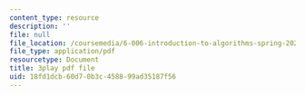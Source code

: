 ```yaml
---
content_type: resource
description: ''
file: null
file_location: /coursemedia/6-006-introduction-to-algorithms-spring-2020/18fd1dcb60d70b3c458899ad35187f56_4nXw-f6NJ9s.pdf
file_type: application/pdf
resourcetype: Document
title: 3play pdf file
uid: 18fd1dcb-60d7-0b3c-4588-99ad35187f56
---
```

